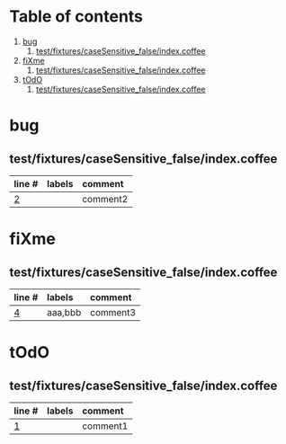 # Table of contents

1. [bug](#1-0)
   1. [test/fixtures/caseSensitive_false/index.coffee](#2-0)
2. [fiXme](#1-1)
   1. [test/fixtures/caseSensitive_false/index.coffee](#2-0)
3. [tOdO](#1-2)
   1. [test/fixtures/caseSensitive_false/index.coffee](#2-0)

# bug<a id="1-0"></a>

## test/fixtures/caseSensitive_false/index.coffee<a id="2-0"></a>

| line # | labels | comment
|:-------|:-------|:-------
| [2](test/fixtures/caseSensitive_false/index.coffee#L2) |  | comment2

# fiXme<a id="1-1"></a>

## test/fixtures/caseSensitive_false/index.coffee<a id="2-0"></a>

| line # | labels | comment
|:-------|:-------|:-------
| [4](test/fixtures/caseSensitive_false/index.coffee#L4) | aaa,bbb | comment3

# tOdO<a id="1-2"></a>

## test/fixtures/caseSensitive_false/index.coffee<a id="2-0"></a>

| line # | labels | comment
|:-------|:-------|:-------
| [1](test/fixtures/caseSensitive_false/index.coffee#L1) |  | comment1
